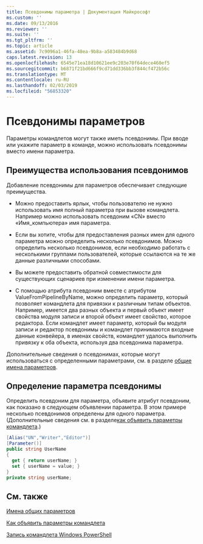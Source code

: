 ```yaml
---
title: Псевдонимы параметра | Документация Майкрософт
ms.custom: ''
ms.date: 09/13/2016
ms.reviewer: ''
ms.suite: ''
ms.tgt_pltfrm: ''
ms.topic: article
ms.assetid: 7c9096a1-46fa-48ea-9b8a-a583484b9d68
caps.latest.revision: 13
ms.openlocfilehash: 6545e71ea18d10621ee9c203e70f64dece460ef5
ms.sourcegitcommit: b6871f21bd666f9cd71dd336bb3f844cf472b56c
ms.translationtype: MT
ms.contentlocale: ru-RU
ms.lasthandoff: 02/03/2019
ms.locfileid: "56853320"
---
```

# <a name="parameter-aliases"></a>Псевдонимы параметров

Параметры командлетов могут также иметь псевдонимы. При вводе или укажите параметр в команде, можно использовать псевдонимы вместо имени параметра.

## <a name="benefits-of-using-aliases"></a>Преимущества использования псевдонимов

Добавление псевдонимы для параметров обеспечивает следующие преимущества.

- Можно предоставить ярлык, чтобы пользователю не нужно использовать имя полный параметра при вызове командлета. Например можно использовать псевдоним «CN» вместо «Имя_компьютера» имя параметра.

- Если вы хотите, чтобы для предоставления разных имен для одного параметра можно определить несколько псевдонимов. Можно определить несколько псевдонимов, если необходимо работать с несколькими группами пользователей, которые ссылаются на те же данные различными способами.

- Вы можете предоставить обратной совместимости для существующих сценариев при изменении имени параметра.

- С помощью атрибута псевдоним вместе с атрибутом ValueFromPipelineByName, можно определить параметр, который позволяет командлета для привязки к различным типам объектов. Например, имеется два разных объекта и первый объект имеет свойства модуля записи и второй объект имеет свойство, которое редактора. Если командлет имеет параметр, который бы модуля записи и редактор псевдонимы и командлет принимаются входные данные конвейера, в именах свойств, командлет удалось выполнить привязку к оба объекта, используя два псевдонима параметра.

Дополнительные сведения о псевдонимах, которые могут использоваться с определенными параметрами, см. в разделе [общие имена параметров](./common-parameter-names.md).

## <a name="defining-parameter-aliases"></a>Определение параметра псевдонимы

Определить псевдоним для параметра, объявите атрибут псевдоним, как показано в следующем объявлении параметра. В этом примере несколько псевдонимов определены для одного параметра. (Дополнительные сведения см. в разделе[как объявить параметры командлета](./how-to-declare-cmdlet-parameters.md).)

```csharp
[Alias("UN","Writer","Editor")]
[Parameter()]
public string UserName
{
  get { return userName; }
  set { userName = value; }
}
private string userName;
```

## <a name="see-also"></a>См. также

[Имена общих параметров](./common-parameter-names.md)

[Как объявить параметры командлета](./how-to-declare-cmdlet-parameters.md)

[Запись командлета Windows PowerShell](./writing-a-windows-powershell-cmdlet.md)
